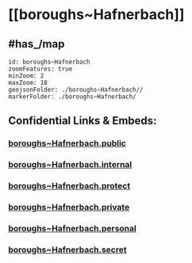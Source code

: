 # [[boroughs~Hafnerbach]] 

## #has_/map  



```leaflet
id: boroughs~Hafnerbach
zoomFeatures: true 
minZoom: 2 
maxZoom: 18
geojsonFolder: ./boroughs~Hafnerbach//
markerFolder: ./boroughs~Hafnerbach/
```




## Confidential Links & Embeds: 

### [boroughs~Hafnerbach.public](/_public/\Earth\Continent\Europe\Europe~Central\Austria\Austrias_States\Niederösterreich\counties~NÖ\St_Pölten\cities~St_Pölten\Hafnerbachboroughs~Hafnerbach.public.md) 

### [boroughs~Hafnerbach.internal](/_internal/\Earth\Continent\Europe\Europe~Central\Austria\Austrias_States\Niederösterreich\counties~NÖ\St_Pölten\cities~St_Pölten\Hafnerbachboroughs~Hafnerbach.internal.md) 

### [boroughs~Hafnerbach.protect](/_protect/\Earth\Continent\Europe\Europe~Central\Austria\Austrias_States\Niederösterreich\counties~NÖ\St_Pölten\cities~St_Pölten\Hafnerbachboroughs~Hafnerbach.protect.md) 

### [boroughs~Hafnerbach.private](/_private/\Earth\Continent\Europe\Europe~Central\Austria\Austrias_States\Niederösterreich\counties~NÖ\St_Pölten\cities~St_Pölten\Hafnerbachboroughs~Hafnerbach.private.md) 

### [boroughs~Hafnerbach.personal](/_personal/\Earth\Continent\Europe\Europe~Central\Austria\Austrias_States\Niederösterreich\counties~NÖ\St_Pölten\cities~St_Pölten\Hafnerbachboroughs~Hafnerbach.personal.md) 

### [boroughs~Hafnerbach.secret](/_secret/\Earth\Continent\Europe\Europe~Central\Austria\Austrias_States\Niederösterreich\counties~NÖ\St_Pölten\cities~St_Pölten\Hafnerbachboroughs~Hafnerbach.secret.md)

